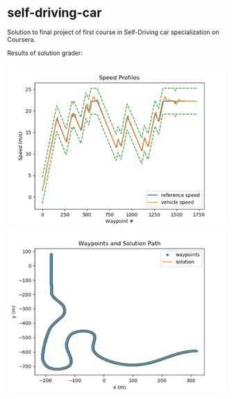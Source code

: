 # self-driving-car

Solution to final project of first course in Self-Driving car specialization on Coursera. 

Results of solution grader:

<img src="https://github.com/lovrokatalinic/self-driving-car/blob/master/PythonClient/speed_profiles.png">
<img src="https://github.com/lovrokatalinic/self-driving-car/blob/master/PythonClient/waypoints_and_solution.png">
